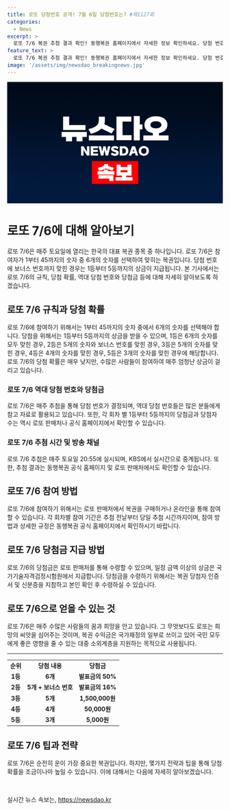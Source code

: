 ```yaml
---
title: 로또 당첨번호 공개! 7월 6일 당첨번호는? #제1127회
categories:
  - News
excerpt: >
  로또 7/6 복권 추첨 결과 확인! 동행복권 홈페이지에서 자세한 정보 확인하세요. 당첨 번호와 당첨금액을 확인하고, 행운의 주인공이 될 수 있는 기회를 놓치지 마세요.
feature_text: >
  로또 7/6 복권 추첨 결과 확인! 동행복권 홈페이지에서 자세한 정보 확인하세요. 당첨 번호와 당첨금액을 확인하고, 행운의 주인공이 될 수 있는 기회를 놓치지 마세요.
image: '/assets/img/newsdao_breakingnews.jpg'
---
```


<p><img src="/assets/img/newsdao_breakingnews.jpg" alt="implanttips 속보" /></p>

<h1>로또 7/6에 대해 알아보기</h1>

<p data-ke-size="size16">로또 7/6은 매주 토요일에 열리는 한국의 대표 복권 종목 중 하나입니다. 로또 7/6은 참여자가 1부터 45까지의 숫자 중 6개의 숫자를 선택하여 맞히는 복권입니다. 당첨 번호에 보너스 번호까지 맞힌 경우는 1등부터 5등까지의 상금이 지급됩니다. 본 기사에서는 로또 7/6의 규칙, 당첨 확률, 역대 당첨 번호와 당첨금 등에 대해 자세히 알아보도록 하겠습니다.</p>

<h2 data-ke-size="size26">로또 7/6 규칙과 당첨 확률</h2>

<p data-ke-size="size16">로또 7/6에 참여하기 위해서는 1부터 45까지의 숫자 중에서 6개의 숫자를 선택해야 합니다. 당첨을 위해서는 1등부터 5등까지의 상금을 받을 수 있으며, 1등은 6개의 숫자를 모두 맞힌 경우, 2등은 5개의 숫자와 보너스 번호를 맞힌 경우, 3등은 5개의 숫자를 맞힌 경우, 4등은 4개의 숫자를 맞힌 경우, 5등은 3개의 숫자를 맞힌 경우에 해당합니다. 로또 7/6의 당첨 확률은 매우 낮지만, 수많은 사람들이 참여하여 매주 엄청난 상금이 걸리고 있습니다.</p>

<h3>로또 7/6 역대 당첨 번호와 당첨금</h3>

<p data-ke-size="size16">로또 7/6은 매주 추첨을 통해 당첨 번호가 결정되며, 역대 당첨 번호들은 많은 분들에게 참고 자료로 활용되고 있습니다. 또한, 각 회차 별 1등부터 5등까지의 당첨금과 당첨자 수는 역시 로또 판매처나 공식 홈페이지에서 확인할 수 있습니다.</p>

<h3>로또 7/6 추첨 시간 및 방송 채널</h3>

<p data-ke-size="size16">로또 7/6 추첨은 매주 토요일 20:55에 실시되며, KBS에서 실시간으로 중계됩니다. 또한, 추첨 결과는 동행복권 공식 홈페이지 및 로또 판매처에서도 확인할 수 있습니다.</p>

<h2 data-ke-size="size26">로또 7/6 참여 방법</h2>

<p data-ke-size="size16">로또 7/6에 참여하기 위해서는 로또 판매처에서 복권을 구매하거나 온라인을 통해 참여할 수 있습니다. 각 회차별 참여 기간은 추첨 전날부터 당일 추첨 시간까지이며, 참여 방법과 상세한 규정은 동행복권 공식 홈페이지에서 확인하시기 바랍니다.</p>

<h2 data-ke-size="size26">로또 7/6 당첨금 지급 방법</h2>

<p data-ke-size="size16">로또 7/6의 당첨금은 로또 판매처를 통해 수령할 수 있으며, 일정 금액 이상의 상금은 국가기술자격검정시험원에서 지급합니다. 당첨금을 수령하기 위해서는 복권 당첨자 인증서 및 신분증을 지참하고 본인 확인 후 수령하실 수 있습니다.</p>

<h2 data-ke-size="size26">로또 7/6으로 얻을 수 있는 것</h2>

<p data-ke-size="size16">로또 7/6은 매주 수많은 사람들의 꿈과 희망을 안고 있습니다. 그 무엇보다도 로또는 희망의 씨앗을 심어주는 것이며, 복권 수익금은 국가재정의 일부로 쓰이고 있어 국민 모두에게 좋은 영향을 줄 수 있는 대중 소외계층을 지원하는 목적으로 사용됩니다.</p>

<hr>

<table>
  <tbody>
    <tr>
      <td style="text-align: center; height: 17px;"><b>순위</b></td>
      <td style="text-align: center; height: 17px;"><b>당첨 내용</b></td>
      <td style="text-align: center; height: 17px;"><b>당첨금</b></td>
    </tr>
    <tr>
      <td style="text-align: center; height: 17px;"><b>1등</b></td>
      <td style="text-align: center; height: 17px;"><b>6개</b></td>
      <td style="text-align: center; height: 17px;"><b>발표금의 50%</b></td>
    </tr>
    <tr>
      <td style="text-align: center; height: 17px;"><b>2등</b></td>
      <td style="text-align: center; height: 17px;"><b>5개 + 보너스 번호</b></td>
      <td style="text-align: center; height: 17px;"><b>발표금의 16%</b></td>
    </tr>
    <tr>
      <td style="text-align: center; height: 17px;"><b>3등</b></td>
      <td style="text-align: center; height: 17px;"><b>5개</b></td>
      <td style="text-align: center; height: 17px;"><b>1,500,000원</b></td>
    </tr>
    <tr>
      <td style="text-align: center; height: 17px;"><b>4등</b></td>
      <td style="text-align: center; height: 17px;"><b>4개</b></td>
      <td style="text-align: center; height: 17px;"><b>50,000원</b></td>
    </tr>
    <tr>
      <td style="text-align: center; height: 17px;"><b>5등</b></td>
      <td style="text-align: center; height: 17px;"><b>3개</b></td>
      <td style="text-align: center; height: 17px;"><b>5,000원</b></td>
    </tr>
  </tbody>
</table>

<h2 data-ke-size="size26">로또 7/6 팁과 전략</h2>

<p data-ke-size="size16">로또 7/6은 순전히 운이 가장 중요한 복권입니다. 하지만, 몇가지 전략과 팁을 통해 당첨 확률을 조금이나마 높일 수 있습니다. 이에 대해서는 다음에 자세히 알아보겠습니다.</p>

<p data-ke-size="size16">&nbsp;</p>
실시간 뉴스 속보는, <a href="https://newsdao.kr" rel="dofollow">https://newsdao.kr</a>


